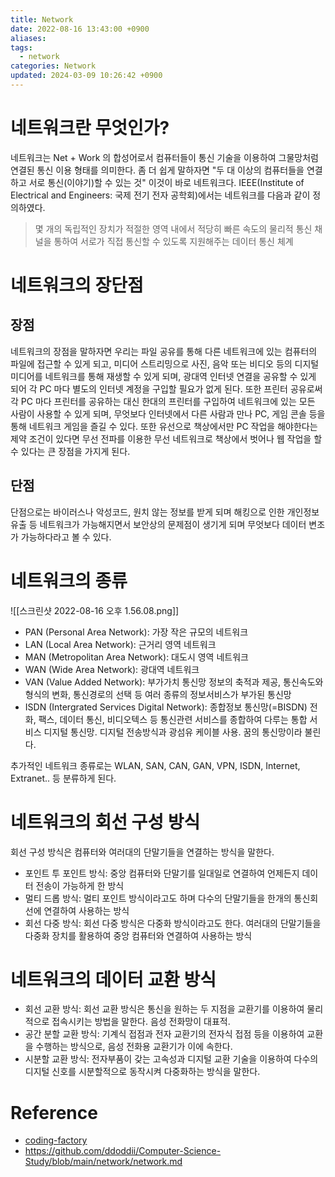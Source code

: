 ```yaml
---
title: Network
date: 2022-08-16 13:43:00 +0900
aliases: 
tags:
  - network
categories: Network
updated: 2024-03-09 10:26:42 +0900
---
```


# 네트워크란 무엇인가?

네트워크는 Net + Work 의 합성어로서 컴퓨터들이 통신 기술을 이용하여 그물망처럼 연결된 통신 이용 형태를 의미한다. 좀 더 쉽게 말하자면 "두 대 이상의 컴퓨터들을 연결하고 서로 통신(이야기)할 수 있는 것" 이것이 바로 네트워크다. IEEE(Institute of Electrical and Engineers: 국제 전기 전자 공학회)에서는 네트워크를 다음과 같이 정의하였다.

> 몇 개의 독립적인 장치가 적절한 영역 내에서 적당히 빠른 속도의 물리적 통신 채널을 통하여 서로가 직접 통신할 수 있도록 지원해주는 데이터 통신 체계

# 네트워크의 장단점

## 장점

네트워크의 장점을 말하자면 우리는 파일 공유를 통해 다른 네트워크에 있는 컴퓨터의 파일에 접근할 수 있게 되고, 미디어 스트리밍으로 사진, 음악 또는 비디오 등의 디지털 미디어를 네트워크를 통해 재생할 수 있게 되며, 광대역 인터넷 연결을 공유할 수 있게 되어 각 PC 마다 별도의 인터넷 계정을 구입할 필요가 없게 된다. 또한 프린터 공유로써 각 PC 마다 프린터를 공유하는 대신 한대의 프린터를 구입하여 네트워크에 있는 모든 사람이 사용할 수 있게 되며, 무엇보다 인터넷에서 다른 사람과 만나 PC, 게임 콘솔 등을 통해 네트워크 게임을 즐길 수 있다. 또한 유선으로 책상에서만 PC 작업을 해야한다는 제약 조건이 있다면 무선 전파를 이용한 무선 네트워크로 책상에서 벗어나 웹 작업을 할 수 있다는 큰 장점을 가지게 된다.

## 단점

단점으로는 바이러스나 악성코드, 원치 않는 정보를 받게 되며 해킹으로 인한 개인정보 유출 등 네트워크가 가능해지면서 보안상의 문제점이 생기게 되며 무엇보다 데이터 변조가 가능하다라고 볼 수 있다.

# 네트워크의 종류

![[스크린샷 2022-08-16 오후 1.56.08.png]]

- PAN (Personal Area Network): 가장 작은 규모의 네트워크
- LAN (Local Area Network): 근거리 영역 네트워크
- MAN (Metropolitan Area Network): 대도시 영역 네트워크
- WAN (Wide Area Network): 광대역 네트워크
- VAN (Value Added Network): 부가가치 통신망 정보의 축적과 제공, 통신속도와 형식의 변화, 통신경로의 선택 등 여러 종류의 정보서비스가 부가된 통신망
- ISDN (Intergrated Services Digital Network): 종합정보 통신망(=BISDN) 전화, 팩스, 데이터 통신, 비디오텍스 등 통신관련 서비스를 종합하여 다루는 통합 서비스 디지털 통신망. 디지털 전송방식과 광섬유 케이블 사용. 꿈의 통신망이라 불린다.

추가적인 네트워크 종류로는 WLAN, SAN, CAN, GAN, VPN, ISDN, Internet, Extranet.. 등 분류하게 된다.

# 네트워크의 회선 구성 방식

회선 구성 방식은 컴퓨터와 여러대의 단말기들을 연결하는 방식을 말한다.

- 포인트 투 포인트 방식: 중앙 컴퓨터와 단말기를 일대일로 연결하여 언제든지 데이터 전송이 가능하게 한 방식
- 멀티 드롭 방식: 멀티 포인트 방식이라고도 하며 다수의 단말기들을 한개의 통신회선에 연결하여 사용하는 방식
- 회선 다중 방식: 회선 다중 방식은 다중화 방식이라고도 한다. 여러대의 단말기들을 다중화 장치를 활용하여 중앙 컴퓨터와 연결하여 사용하는 방식

# 네트워크의 데이터 교환 방식

- 회선 교환 방식: 회선 교환 방식은 통신을 원하는 두 지점을 교환기를 이용하여 물리적으로 접속시키는 방법을 말한다. 음성 전화망이 대표적.
- 공간 분할 교환 방식: 기계식 접점과 전자 교환기의 전자식 접점 등을 이용하여 교환을 수행하는 방식으로, 음성 전화용 교환기가 이에 속한다.
- 시분할 교환 방식: 전자부품이 갖는 고속성과 디지털 교환 기술을 이용하여 다수의 디지털 신호를 시분할적으로 동작시켜 다중화하는 방식을 말한다.

# Reference

- [coding-factory](https://coding-factory.tistory.com/340)
- https://github.com/ddoddii/Computer-Science-Study/blob/main/network/network.md
